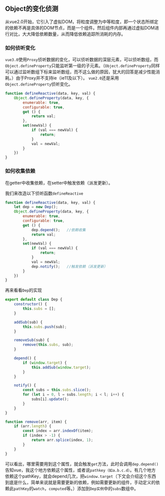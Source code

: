 ## Object的变化侦测

从vue2.0开始，它引入了虚拟DOM，将粒度调整为中等粒度，即一个状态所绑定的依赖不再是具体的DOM节点，而是一个组件。然后组件内部再通过虚拟DOM进行对比，大大降低依赖数量，从而降低依赖追踪所消耗的内存。

### 如何侦听变化

`vue3.0`使用`Proxy`侦听数据的变化，可以侦听数据的深层元素，可以侦听数组，而`Object.defineProperty`只能监听第一级的子元素。（`Object.defineProperty`同样可以通过监听数组下标来监听数组，而不这么做的原因，犹大的回答是减少性能消耗。）由于Proxy并不支持ie（ie11及以下）。
`vue2.0`还是采用`Object.defineProperty`侦听变化。

```javascript
function defineReactive(data, key, val) {
    Object.defineProperty(data, key, {
        enumerable: true,
        configurable: true,
        get () {
            return val;
        },
        set(newVal) {
            if (val === newVal) {
                return;
            }
            val = newVal;
        }
    })
}
```

### 如何收集依赖
在getter中收集依赖，在setter中触发依赖（派发更新）。

我们来改造以下侦听函数`defineReactive`

```javascript
function defineReactive(data, key, val) {
    let dep = new Dep();
    Object.defineProperty(data, key, {
        enumerable: true,
        configurable: true,
        get () {
            dep.depend();   //依赖收集
            return val;
        },
        set(newVal) {
            if (val === newVal) {
                return;
            }
            val = newVal;
            dep.notify();   //触发依赖（派发更新）
        }
    })
}
```

再来看看`Dep`的实现

```javascript
export default class Dep {
    constructor() {
        this.subs = [];
    }

    addSub(sub) {
        this.subs.push(sub);
    }

    removeSub(sub) {
        remove(this.subs, sub);
    }

    depend() {
        if (window.target) {
            this.addSub(window.target);
        }
    }

    notify() {
        const subs = this.subs.slice();
        for (let i = 0, l = subs.length; i < l; i++) {
            subs[i].update();
        }
    }
}

function remove(arr, item) {
    if (arr.length) {
        const index = arr.indexOf(item);
        if (index > -1) {
            return arr.splice(index, 1);
        }
    }
}
```

可以看出，哪里需要用到这个属性，就会触发`get`方法，此时会调用`dep.depend()`告知vue，我这个地方依赖这个属性，或者说`pathkey（如a.b.c.d）`。有几个地方依赖这个pathKey，就会depend几次，把`window.target`（下文会介绍这个东西到底是什么，简单来说就是需要更新的依赖，例如需要更新的组件，手动定义的依赖此`pathKey`的`watch`，`computed`等。）添加到`Dep实例`中的`subs`数组中。